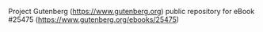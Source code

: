 Project Gutenberg (https://www.gutenberg.org) public repository for eBook #25475 (https://www.gutenberg.org/ebooks/25475)
